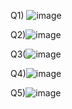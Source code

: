 Q1) ![image](https://github.com/ukkashah11/PF-Fall-2023/assets/115150510/e827f02a-1702-4b55-b049-215c6d12e44a)

Q2)![image](https://github.com/ukkashah11/PF-Fall-2023/assets/115150510/3b775eea-4970-4894-82b5-2f031e9230aa)

Q3(![image](https://github.com/ukkashah11/PF-Fall-2023/assets/115150510/5a04e1e0-3912-42fb-9ac6-af1a0b2242bb)

Q4)![image](https://github.com/ukkashah11/PF-Fall-2023/assets/115150510/8551b177-91ea-436d-b89c-180d10f09a1c)

Q5)![image](https://github.com/ukkashah11/PF-Fall-2023/assets/115150510/1e2240eb-1ea6-4353-a8ca-fbedff22f926)



